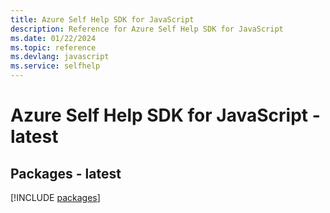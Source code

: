 ```yaml
---
title: Azure Self Help SDK for JavaScript
description: Reference for Azure Self Help SDK for JavaScript
ms.date: 01/22/2024
ms.topic: reference
ms.devlang: javascript
ms.service: selfhelp
---
```

# Azure Self Help SDK for JavaScript - latest
## Packages - latest
[!INCLUDE [packages](self-help-index.md)]